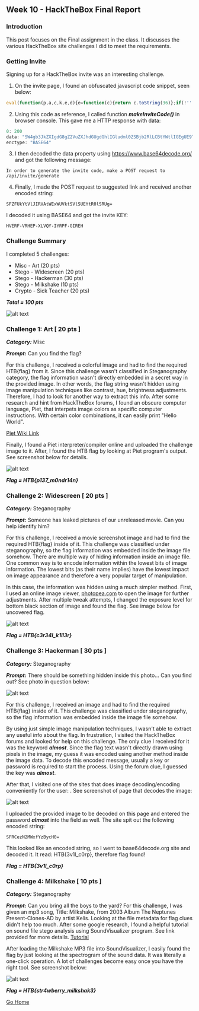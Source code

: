 ## Week 10 - HackTheBox Final Report           
### Introduction
This post focuses on the Final assignment in the class. It discusses the various
HackTheBox site challenges I did to meet the requirements.

### Getting Invite
Signing up for a HackTheBox invite was an interesting challenge. 
1.  On the invite page, I found an obfuscated javascript code snippet, seen below:
```javascript
eval(function(p,a,c,k,e,d){e=function(c){return c.toString(36)};if(!''.replace(/^/,String)){while(c--){d[c.toString(a)]=k[c]||c.toString(a)}k=[function(e){return d[e]}];e=function(){return'\\w+'};c=1};while(c--){if(k[c]){p=p.replace(new RegExp('\\b'+e(c)+'\\b','g'),k[c])}}return p}('1 i(4){h 8={"4":4};$.9({a:"7",5:"6",g:8,b:\'/d/e/n\',c:1(0){3.2(0)},f:1(0){3.2(0)}})}1 j(){$.9({a:"7",5:"6",b:\'/d/e/k/l/m\',c:1(0){3.2(0)},f:1(0){3.2(0)}})}',24,24,'response|function|log|console|code|dataType|json|POST|formData|ajax|type|url|success|api|invite|error|data|var|verifyInviteCode|makeInviteCode|how|to|generate|verify'.split('|'),0,{}))
```

2. Using this code as reference, I called function ***makeInviteCode()*** in browser console. 
 This gave me a HTTP response with data:
``` javascript
0: 200
data: "SW4gb3JkZXIgdG8gZ2VuZXJhdGUgdGhlIGludml0ZSBjb2RlLCBtYWtlIGEgUE9TVCByZXF1ZXN0IHRvIC9hcGkvaW52aXRlL2dlbmVyYXRl"
enctype: "BASE64"
```

3. I then decoded the data property using https://www.base64decode.org/ and got the following message:

```In order to generate the invite code, make a POST request to /api/invite/generate```

4. Finally, I made the POST request to suggested link and received another encoded string:

```SFZFUkYtVlJIRVAtWExWUVktSVlSUEYtR0lSRUg= ```

I decoded it using BASE64 and got the invite KEY: 

```HVERF-VRHEP-XLVQY-IYRPF-GIREH```


### Challenge Summary
I completed 5 challenges:
*   Misc - Art  (20 pts)
*   Stego - Widescreen (20 pts)
*   Stego - Hackerman (30 pts)
*   Stego - Milkshake (10 pts)
*   Crypto - Sick Teacher (20 pts)

***Total = 100 pts***

 ![alt text](../images/final_summary.jpg "Challenge summary")


### Challenge 1: Art [ 20 pts ]

***Category:*** Misc

***Prompt:*** Can you find the flag?

For this challenge, I received a colorful image and had to find the required HTB{flag} from it.
Since this challenge wasn't classified in Steganography category, the flag information wasn't 
directly embedded in a secret way  in the provided image. In other words, the flag string wasn't
hidden using image manipulation techniques like contrast, hue, brightness adjustments. 
Therefore, I had to look for another way to extract this info. After some research and hint from 
HackTheBox forums, I found an obscure computer language, Piet, that interpets image colors as 
specific computer instructions. With certain color combinations, it can easily print "Hello World". 

[Piet Wiki Link](https://en.wikipedia.org/wiki/Esoteric_programming_language#Piet)

Finally, I found a Piet interpreter/compiler online and uploaded the challenge image to it. 
After, I found the HTB flag by looking at Piet program's output. See screenshot below for details. 

![alt text](../images/final_ch1.jpg "Challenge 1 screenshot")

***Flag = HTB{p137_m0ndr14n}***


### Challenge 2: Widescreen [ 20 pts ]

***Category:*** Steganography

***Prompt:*** Someone has leaked pictures of our unreleased movie. Can you help identify him? 

For this challenge, I received a movie screenshot image and had to find the required HTB{flag} inside of it.
This challenge was classified under steganography, so the flag information was embedded inside the image file
somehow. There are multiple way of hiding information inside an image file. One common way is to 
encode information within the lowest bits of image information. The lowest bits (as their name implies) 
have the lowest impact on image appearance and therefore a very popular target of manipulation.

In this case, the information was hidden using a much simpler method. First, I used an online image 
viewer, [photopea.com](http://www.photopea.com) to open the image for further adjustments. 
After multiple tweak attempts, I changed the exposure level for bottom black section of image and found the flag.
See image below for uncovered flag.

![alt text](../images/final_ch2.jpg "Challenge 2 screenshot")

***Flag = HTB{c3r34l_k1ll3r}***


### Challenge 3: Hackerman [ 30 pts ]

***Category:*** Steganography

***Prompt:*** There should be something hidden inside this photo... Can you find out?
See photo in question below:

![alt text](../images/final_ch3.jpg "Challenge 3 screenshot")

For this challenge, I received an image and had to find the required HTB{flag} inside of it.
This challenge was classified under steganography, so the flag information was embedded inside the image file
somehow.

By using just simple image manipulation techniques, I wasn't able to extract any useful info about the flag.
In frustration, I visited the HackTheBox forums and looked for help on this challenge. The only clue I received 
for it was the keyword ***almost***. Since the flag text wasn't directly drawn using pixels in the image,
my guess it was encoded using another method inside the image data. To decode this encoded message, usually a
key or password is required to start the process. Using the forum clue, I guessed the key was ***almost***.

After that, I visited one of the sites that does image decoding/encoding conveniently for the user:
. See screenshot of page that decodes the image:

![alt text](../images/final_ch3b.jpg "Decode site")

I uploaded the provided image to be decoded on this page and entered the password ***almost*** into the field 
as well. The site spit out the following encoded string: 

```SFRCezN2MWxfYzBycH0=```

This looked like an encoded string, so I went to base64decode.org site and decoded it. It read: HTB{3v1l_c0rp}, 
therefore flag found!

***Flag = HTB{3v1l_c0rp}***


### Challenge 4: Milkshake [ 10 pts ]

***Category:*** Steganography

***Prompt:*** Can you bring all the boys to the yard? 
For this challenge, I was given an mp3 song, Title: Milkshake, from 2003 Album The Neptunes Present-Clones-AD
by artist Kelis. Looking at the file metadata for flag clues didn't help too much. After some google research, I
found a helpful tutorial on sound file stego analysis using SoundVisualizer program.
See link provided for more details.
[Tutorial](https://solusipse.net/blog/post/basic-methods-of-audio-steganography-spectrograms/) 

After loading the Milkshake MP3 file into SoundVisualizer, I easily found the flag by just looking
at the spectrogram of the sound data. It was literally a one-click operation.
A lot of challenges become easy once you have the right tool. 
See screenshot below:

![alt text](../images/final_ch4.jpg "Challenge 4 screenshot")

***Flag = HTB{str4wberry_milkshak3}***


[Go Home](../index.md) 

